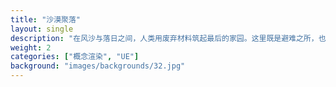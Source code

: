 ```yaml
---
title: "沙漠聚落"
layout: single
description: "在风沙与落日之间，人类用废弃材料筑起最后的家园。这里既是避难之所，也是冲突前沿。红岩上的前哨静默守望，等待下一次补给，或一场风暴。"
weight: 2
categories: ["概念渲染", "UE"]
background: "images/backgrounds/32.jpg"
---
```

